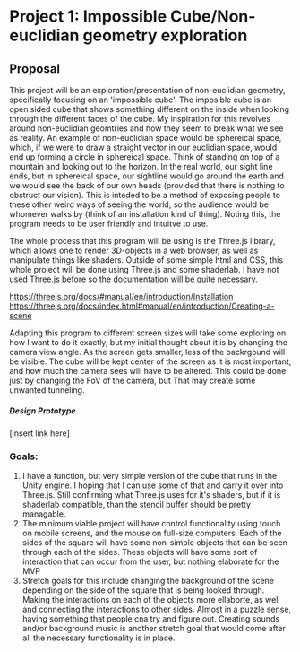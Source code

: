 # Project 1: Impossible Cube/Non-euclidian geometry exploration

## Proposal
This project will be an exploration/presentation of non-euclidian geometry, specifically focusing on an 'impossible cube'. The imposible cube is an open sided cube that shows something different on the inside when looking through the different faces of the cube. My inspiration for this revolves around non-euclidian geomtries and how they seem to break what we see as reality. An example of non-euclidian space would be sphereical space, which, if we were to draw a straight vector in our euclidian space, would end up forming a circle in sphereical space. Think of standing on top of a mountain and looking out to the horizon. In the real world, our sight line ends, but in sphereical space, our sightline would go around the earth and we would see the back of our own heads (provided that there is nothing to obstruct our vision). This is inteded to be a method of exposing people to these other weird ways of seeing the world, so the audience would be whomever walks by (think of an installation kind of thing). Noting this, the program needs to be user friendly and intuitve to use. 

The whole process that this program will be using is the Three.js library, which allows one to render 3D-objects in a web browser, as well as manipulate things like shaders. Outside of some simple html and CSS, this whole project will be done using Three.js and some shaderlab. I have not used Three.js before so the documentation will be quite necessary. 

https://threejs.org/docs/#manual/en/introduction/Installation 
https://threejs.org/docs/index.html#manual/en/introduction/Creating-a-scene 

Adapting this program to different screen sizes will take some exploring on how I want to do it exactly, but my initial thought about it is by changing the camera view angle. As the screen gets smaller, less of the backrgound will be visible. The cube will be kept center of the screen as it is most important, and how much the camera sees will have to be altered. This could be done just by changing the FoV of the camera, but That may create some unwanted tunneling.

##### Design Prototype
[insert link here]

### Goals:
1. I have a function, but very simple version of the cube that runs in the Unity engine. I hoping that I can use some of that and carry it over into Three.js. Still confirming what Three.js uses for it's shaders, but if it is shaderlab compatible, than the stencil buffer should be pretty managable.
2. The minimum viable project will have control functionality using touch on mobile screens, and the mouse on full-size computers. Each of the sides of the square will have some non-simple objects that can be seen through each of the sides. These objects will have some sort of interaction that can occur from the user, but nothing elaborate for the MVP
3. Stretch goals for this include changing the background of the scene depending on the side of the square that is being looked through. Making the interactions on each of the objects more ellaborte, as well and connecting the interactions to other sides. Almost in a puzzle sense, having something that people cna try and figure out. Creating sounds and/or background music is another stretch goal that would come after all the necessary functionality is in place.


